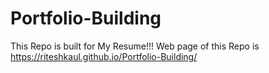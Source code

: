 # Portfolio-Building
This Repo is built for My Resume!!! 
Web page of this Repo is https://riteshkaul.github.io/Portfolio-Building/
